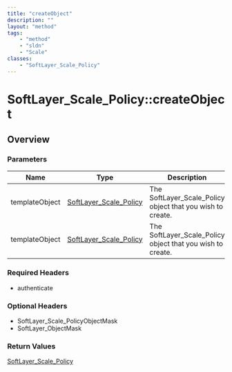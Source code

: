 ```yaml
---
title: "createObject"
description: ""
layout: "method"
tags:
    - "method"
    - "sldn"
    - "Scale"
classes:
    - "SoftLayer_Scale_Policy"
---
```

# SoftLayer_Scale_Policy::createObject
## Overview 


### Parameters 
|Name | Type | Description |
| --- | --- | --- |
|templateObject| <a href='/reference/datatypes/SoftLayer_Scale_Policy'>SoftLayer_Scale_Policy </a>| The SoftLayer_Scale_Policy object that you wish to create.|
|templateObject| <a href='/reference/datatypes/SoftLayer_Scale_Policy'>SoftLayer_Scale_Policy </a>| The SoftLayer_Scale_Policy object that you wish to create.|


### Required Headers
* authenticate

### Optional Headers
* SoftLayer_Scale_PolicyObjectMask
* SoftLayer_ObjectMask

### Return Values
<a href='/reference/datatypes/SoftLayer_Scale_Policy'>SoftLayer_Scale_Policy </a>
